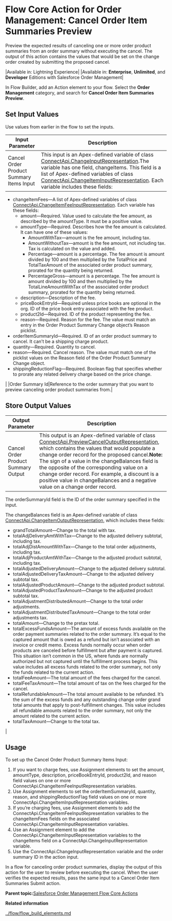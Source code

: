 # Flow Core Action for Order Management: Cancel Order Item Summaries Preview

Preview the expected results of canceling one or more order product summaries from an order summary without executing the cancel. The output of this action contains the values that would be set on the change order created by submitting the proposed cancel.

|Available in: Lightning Experience|
|Available in: **Enterprise**, **Unlimited**, and **Developer** Editions with Salesforce Order Management|

In Flow Builder, add an Action element to your flow. Select the **Order Management** category, and search for **Cancel Order Item Summaries Preview**.

## Set Input Values

Use values from earlier in the flow to set the inputs.

|Input Parameter|Description|
|---------------|-----------|
|Cancel Order Product Summary Items Input|This input is an Apex-defined variable of class [ConnectApi.ChangeInputRepresentation](https://developer.salesforce.com/docs/atlas.en-us.apexcode.meta/apexcode/apex_connectapi_input_change.htm).The variable has one field, changeItems. This field is a list of Apex-defined variables of class [ConnectApi.ChangeItemInputRepresentation](https://developer.salesforce.com/docs/atlas.en-us.apexcode.meta/apexcode/apex_connectapi_input_change_item.htm). Each variable includes these fields:

-   changeItemFees—A list of Apex-defined variables of class [ConnectApi.ChangeItemFeeInputRepresentation](https://developer.salesforce.com/docs/atlas.en-us.apexcode.meta/apexcode/apex_connectapi_input_change_item_fee.htm). Each variable has these fields:
    -   amount—Required. Value used to calculate the fee amount, as described by the amountType. It must be a positive value.
    -   amountType—Required. Describes how the fee amount is calculated. It can have one of these values:
        -   AmountWithTax—amount is the fee amount, including tax.
        -   AmountWithoutTax—amount is the fee amount, not including tax. Tax is calculated on the value and added.
        -   Percentage—amount is a percentage. The fee amount is amount divided by 100 and then multiplied by the TotalPrice and TotalTaxAmount of the associated order product summary, prorated for the quantity being returned.
        -   PercentageGross—amount is a percentage. The fee amount is amount divided by 100 and then multiplied by the TotalLineAmountWithTax of the associated order product summary, prorated for the quantity being returned.
    -   description—Description of the fee.
    -   priceBookEntryId—Required unless price books are optional in the org. ID of the price book entry associated with the fee product.
    -   product2Id—Required. ID of the product representing the fee.
    -   reason—Required. Reason for the fee. The value must match an entry in the Order Product Summary Change object’s Reason picklist.
-   orderItemSummaryId—Required. ID of an order product summary to cancel. It can’t be a shipping charge product.
-   quantity—Required. Quantity to cancel.
-   reason—Required. Cancel reason. The value must match one of the picklist values on the Reason field of the Order Product Summary Change object.
-   shippingReductionFlag—Required. Boolean flag that specifies whether to prorate any related delivery charge based on the price change.

|
|Order Summary Id|Reference to the order summary that you want to preview canceling order product summaries from.|

## Store Output Values

|Output Parameter|Description|
|----------------|-----------|
|Cancel Order Product Summary Output|This output is an Apex-defined variable of class [ConnectApi.PreviewCancelOutputRepresentation](https://developer.salesforce.com/docs/atlas.en-us.apexcode.meta/apexcode/apex_connectapi_output_preview_cancel_output.htm), which contains the values that would populate a change order record for the proposed cancel.**Note:** The sign of a value in the changeBalances field is the opposite of the corresponding value on a change order record. For example, a discount is a positive value in changeBalances and a negative value on a change order record.

The orderSummaryId field is the ID of the order summary specified in the input.

The changeBalances field is an Apex-defined variable of class [ConnectApi.ChangeItemOutputRepresentation](https://developer.salesforce.com/docs/atlas.en-us.apexcode.meta/apexcode/apex_connectapi_output_change_item_output.htm), which includes these fields:

-   grandTotalAmount—Change to the total with tax.
-   totalAdjDeliveryAmtWithTax—Change to the adjusted delivery subtotal, including tax.
-   totalAdjDistAmountWithTax—Change to the total order adjustments, including tax.
-   totalAdjProductAmtWithTax—Change to the adjusted product subtotal, including tax.
-   totalAdjustedDeliveryAmount—Change to the adjusted delivery subtotal.
-   totalAdjustedDeliveryTaxAmount—Change to the adjusted delivery subtotal tax.
-   totalAdjustedProductAmount—Change to the adjusted product subtotal.
-   totalAdjustedProductTaxAmount—Change to the adjusted product subtotal tax.
-   totalAdjustmentDistributedAmount—Change to the total order adjustments.
-   totalAdjustmentDistributedTaxAmount—Change to the total order adjustments tax.
-   totalAmount—Change to the pretax total.
-   totalExcessFundsAmount—The amount of excess funds available on the order payment summaries related to the order summary. It’s equal to the captured amount that is owed as a refund but isn’t associated with an invoice or credit memo. Excess funds normally occur when order products are canceled before fulfillment but after payment is captured. This situation isn’t common in the US, where funds are normally authorized but not captured until the fulfillment process begins. This value includes all excess funds related to the order summary, not only the funds related to the current action.
-   totalFeeAmount—The total amount of the fees charged for the cancel.
-   totalFeeTaxAmount—The total amount of tax on the fees charged for the cancel.
-   totalRefundableAmount—The total amount available to be refunded. It’s the sum of the excess funds and any outstanding change order grand total amounts that apply to post-fulfillment changes. This value includes all refundable amounts related to the order summary, not only the amount related to the current action.
-   totalTaxAmount—Change to the total tax.

|

## Usage

To set up the Cancel Order Product Summary Items Input:

1.  If you want to charge fees, use Assignment elements to set the amount, amountType, description, priceBookEntryId, product2Id, and reason field values on one or more ConnectApi.ChangeItemFeeInputRepresentation variables.
2.  Use Assignment elements to set the orderItemSummaryId, quantity, reason, and shippingReductionFlag field values on one or more ConnectApi.ChangeItemInputRepresentation variables.
3.  If you’re charging fees, use Assignment elements to add the ConnectApi.ChangeItemFeeInputRepresentation variables to the changeItemFees fields on the associated ConnectApi.ChangeItemInputRepresentation variables.
4.  Use an Assignment element to add the ConnectApi.ChangeItemInputRepresentation variables to the changeItems field on a ConnectApi.ChangeInputRepresentation variable.
5.  Use the ConnectApi.ChangeInputRepresentation variable and the order summary ID in the action input.

In a flow for canceling order product summaries, display the output of this action for the user to review before executing the cancel. When the user verifies the expected results, pass the same input to a Cancel Order Item Summaries Submit action.

**Parent topic:**[Salesforce Order Management Flow Core Actions](../flow/flow_ref_elements_om_actions_list.md)

**Related information**  


[../flow/flow\_build\_elements.md](../flow/flow_build_elements.md)

